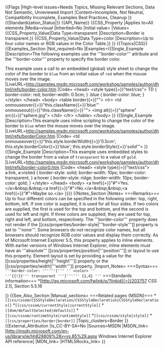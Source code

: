 {{Flags
|High-level issues=Needs Topics, Missing Relevant Sections, Data Not Semantic, Unreviewed Import
|Content=Incomplete, Not Neutral, Compatibility Incomplete, Examples Best Practices, Cleanup
}}
{{Standardization_Status|}}
{{API_Name}}
{{CSS_Property
|Applies to=All elements
|Media=visual
|Inherited=No
|Initial value=
|Values={{CSS_Property_Value|Data Type=transparent |Description=Border is transparent.}}
{{CSS_Property_Value|Data Type=color |Description=Up to four color names or RGB values in the Color Table.}}
}}
{{Topics|CSS}}
{{Examples_Section
|Not_required=No
|Examples={{Single_Example
|Description=The following examples use the '''border-color''' attribute and the '''border-color''' property to specify the border color.

This example uses a call to an embedded (global) style sheet to change the color of the border to <code>blue</code> from an initial value of <code>red</code> when the mouse moves over the image.
|LiveURL=http://samples.msdn.microsoft.com/workshop/samples/author/dhtml/refs/border-color.htm
|Code=
&lt;head&gt;
&lt;style type{{=}}"text/css"&gt;
TD {
    border-color: red;
    border-width: 0.5cm;
}
.blue {
    border-color: blue;
}
&lt;/style&gt;
&lt;/head&gt;
&lt;body&gt;
&lt;table border{{=}}""&gt;
    &lt;tr&gt;
        &lt;td onmouseover{{=}}"this.className{{=}}'blue'" onmouseout{{=}}"this.className{{=}}''"&gt;
        &lt;img alt{{=}}"sphere" src{{=}}"sphere.jpg"&gt; &lt;/td&gt;
    &lt;/tr&gt;
&lt;/table&gt;
&lt;/body&gt;
}}
{{Single_Example
|Description=This example uses inline scripting to change the color of the border to <code>blue</code> when the mouse moves over the image.
|LiveURL=http://samples.msdn.microsoft.com/workshop/samples/author/dhtml/refs/borderColor.htm
|Code=
&lt;td onmouseover{{=}}"this.style.borderWidth{{=}}'0.5cm';
                 this.style.borderColor{{=}}'blue';
                 this.style.borderStyle{{=}}'solid'"&gt;
}}
{{Single_Example
|Description=This example uses embedded styles to change the border from a value of <code>transparent</code> to a value of <code>gold</code>.
|LiveURL=http://samples.msdn.microsoft.com/workshop/samples/author/dhtml/refs/border-color0.htm
|Code=
&lt;head&gt;
&lt;style type{{=}}"text/css"&gt;
a:link, a:visited {
    border-style: solid; 
    border-width: 10px;
    border-color: transparent;
}
a:hover {
    border-style: ridge;
    border-width: 10px;
    border-color: gold;
}
&lt;/style&gt;
&lt;/head&gt;
&lt;body&gt;
&lt;a href{{=}}"#"&gt;Yes.&lt;/a&gt;&amp;nbsp;&amp;nbsp;&lt;a href{{=}}"#"&gt;No.&lt;/a&gt;&amp;nbsp;&amp;nbsp;&lt;a href{{=}}"#"&gt;Maybe so.&lt;/a&gt;
}}}}
{{Notes_Section
|Notes=
===Remarks===
Up to four different colors can be specified in the following order: top, right, bottom, left. If one color is supplied, it is used for all four sides. If two colors are supplied, the first is used for the top and bottom, and the second is used for left and right. If three colors are supplied, they are used for top, right and left, and bottom, respectively.
The '''border-color''' property does not render if the [[css/properties/border-style|'''border-style''']] property is set to '''none'''.
Some browsers do not recognize color names, but all browsers should recognize RGB color values and display them correctly.
As of Microsoft Internet Explorer 5.5, this property applies to inline elements.  With earlier versions of  Windows Internet Explorer, inline elements must have an '''absolute''' [[css/properties/position|'''position''']] or layout to use this property. Element layout is set by providing a value for the [[css/properties/height|'''height''']] property or the [[css/properties/width|'''width''']] property.
|Import_Notes=
===Syntax===
<code>'''border-color: ''''''[''' ''
&lt;color&gt;
'' '''{{!}}''' transparent ''']''''''
{1,4}
'''</code>
===Standards information===
*[http://go.microsoft.com/fwlink/p/?linkid{{=}}203757 CSS 2.1], Section 5.5.16


}}
{{See_Also_Section
|Manual_sections=
===Related pages (MSDN)===
*<code>[[css/cssom/CSSStyleDeclaration/CSSStyleDeclaration|CSSStyleDeclaration]]</code>
*<code>[[css/cssom/currentStyle|currentStyle]]</code>
*<code>[[dom/defaultSelected|defaults]]</code>
*<code>[[css/cssom/runtimeStyle|runtimeStyle]]</code>
*<code>[[css/cssom/style|style]]</code>
*<code>[[css/properties/border|border]]</code>
|Topic_clusters=Border
}}
{{External_Attribution
|Is_CC-BY-SA=No
|Sources=MSDN
|MSDN_link=[http://msdn.microsoft.com/en-us/library/ie/hh828809%28v=vs.85%29.aspx Windows Internet Explorer API reference]
|MDN_link=
|HTML5Rocks_link=
}}